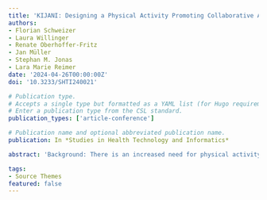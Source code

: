 ```yaml
--- 
title: 'KIJANI: Designing a Physical Activity Promoting Collaborative Augmented Reality Game'
authors:
- Florian Schweizer
- Laura Willinger
- Renate Oberhoffer-Fritz
- Jan Müller
- Stephan M. Jonas
- Lara Marie Reimer
date: '2024-04-26T00:00:00Z'
doi: '10.3233/SHTI240021'

# Publication type.
# Accepts a single type but formatted as a YAML list (for Hugo requirements).
# Enter a publication type from the CSL standard.
publication_types: ['article-conference']

# Publication name and optional abbreviated publication name.
publication: In *Studies in Health Technology and Informatics*

abstract: 'Background: There is an increased need for physical activity among children and adolescents. KIJANI, a mobile augmented reality game, is designed to increase physical activity through gamified exercises. Objectives: The primary aim of this study is to get feedback on the design and implementation of potentially physical activity-increasing features in KIJANI. Methods: A mixed-method study (n=13) evaluates newly implemented game design features quantitatively through measuring physical activity and qualitatively through participant feedback. Results: Preliminary results are limited and need further studies. Participants’ feedback shows a positive trend and highlights the game’s potential effectiveness. Conclusion: KIJANI shows potential for increasing physical activity among children and adolescents through gamified exercise. Future work will refine the game based on user feedback and findings presented in related work. The game’s long-term impact is to be explored.'

tags:
- Source Themes
featured: false
---
```

